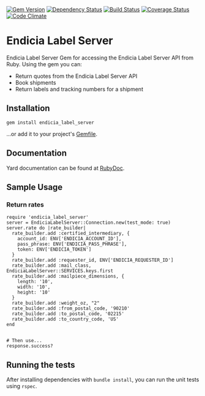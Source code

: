 [![Gem Version](https://img.shields.io/gem/v/endicia_label_server.svg?style=flat-square)](http://badge.fury.io/rb/endicia_label_server)
[![Dependency Status](https://img.shields.io/gemnasium/ptrippett/endicia_label_server.svg?style=flat-square)](https://gemnasium.com/ptrippett/endicia_label_server)
[![Build Status](https://img.shields.io/travis/ptrippett/endicia_label_server.svg?style=flat-square)](https://travis-ci.org/ptrippett/endicia_label_server)
[![Coverage Status](https://img.shields.io/codeclimate/coverage/github/ptrippett/endicia_label_server.svg?style=flat-square)](https://codeclimate.com/github/ptrippett/endicia_label_server/coverage)
[![Code Climate](https://img.shields.io/codeclimate/github/ptrippett/endicia_label_server.svg?style=flat-square)](https://codeclimate.com/github/ptrippett/endicia_label_server)

# Endicia Label Server

Endicia Label Server Gem for accessing the Endicia Label Server API from Ruby. Using the gem you can:
  - Return quotes from the Endicia Label Server API
  - Book shipments
  - Return labels and tracking numbers for a shipment

## Installation

    gem install endicia_label_server

...or add it to your project's [Gemfile](http://bundler.io/).

## Documentation

Yard documentation can be found at [RubyDoc](http://www.rubydoc.info/github/ptrippett/endicia_label_server).

## Sample Usage

### Return rates

    require 'endicia_label_server'
    server = EndiciaLabelServer::Connection.new(test_mode: true)
    server.rate do |rate_builder|
      rate_builder.add :certified_intermediary, {
        account_id: ENV['ENDICIA_ACCOUNT_ID'],
        pass_phrase: ENV['ENDICIA_PASS_PHRASE'],
        token: ENV['ENDICIA_TOKEN']
      }
      rate_builder.add :requester_id, ENV['ENDICIA_REQUESTER_ID']
      rate_builder.add :mail_class, EndiciaLabelServer::SERVICES.keys.first
      rate_builder.add :mailpiece_dimensions, {
        length: '10',
        width: '10',
        height: '10'
      }
      rate_builder.add :weight_oz, "2"
      rate_builder.add :from_postal_code, '90210'
      rate_builder.add :to_postal_code, '02215'
      rate_builder.add :to_country_code, 'US'
    end


    # Then use...
    response.success?

## Running the tests

After installing dependencies with `bundle install`, you can run the unit tests using `rspec`.
